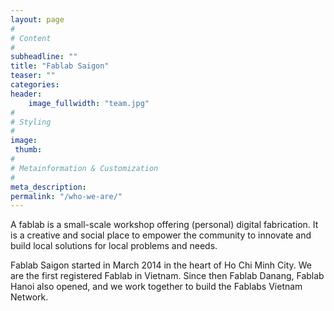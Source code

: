 ```yaml
---
layout: page
#
# Content
#
subheadline: ""
title: "Fablab Saigon"
teaser: ""
categories:
header:
    image_fullwidth: "team.jpg"
#
# Styling
#
image:
 thumb:
#
# Metainformation & Customization
#
meta_description:
permalink: "/who-we-are/"
---
```


A fablab is a small-scale workshop offering (personal) digital fabrication. It is a creative and social place to empower the community to innovate and build local solutions for local problems and needs.

Fablab Saigon started in March 2014 in the heart of Ho Chi Minh City. We are the first registered Fablab in Vietnam. Since then Fablab Danang, Fablab Hanoi also opened, and we work together to build the Fablabs Vietnam Network.
